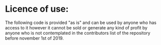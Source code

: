 # Licence of use:
The following code is provided "as is" and can be used by anyone who has access to it however it cannot be sold or generate any kind of profit by anyone who is not contemplated in the contributors list of the repository before november 1st of 2019. 
